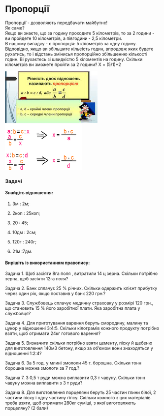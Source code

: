 # Пропорції
Пропорції - дозволяють передбачати майбутнє!  
Як саме?  
Якщо ви знаєте, що за годину проходите 5 кілометрів, то за 2 години - ви пройдете 10 кілометрів, а півгодини - 2,5 кілометри.  
В нашому випадку - є пропорція:
5 кілометрів за одну годину. Відповідно, якщо ви збільшите кільеість годин, впродовж яких будете рухатись, то і відстань змінисья пропорційно збільшенню кількості годин.
Ві рухаєтесь зі швидкістю 5 кіломентів на годину. Скільки кілометрів ви зможете пройти за 2 години?
X = (5/1)*2

<img src = "img/proportion01.jpg">
<img src = "img/proportion02.png">

### Задачі

#### Знайдіть відношення:
1. 3м : 2м; 

2. 2коп : 25коп; 

3. 20 : 45; 

4. 10дм : 2см; 

5. 120г : 240г;

6. 21м :7дм.

#### Вирішіть із використанням правопису:
Задача 1. Щоб засіяти 8га поля , витратили 14 ц зерна. Скільки потрібно зерна, щоб засіяти 12га поля?  
  
Задача 2. Банк сплачує 25 % річних. Скільки одержить клієнт прибутку через один рік, якщо поставив у банк 220 грн.?
 


Задача 3. Службовець сплачує медичну страховку у розмірі 120 грн., що становить 15 % його заробітної плати. Яка заробітна плата у службовця?


Задача 4. Для приготування варення беруть смородину, малину та цукор у відношенні 3:4:5. Скільки кілограмів кожного продукту потрібно взяти, щоб отримати 24кг готового варення?


Задача 5. Визначити скільки потрібно взяти цементу, піску й щебеню для виготовлення 140м3 бетону, якщо за об’ємом вони знаходяться у відношенні 1:2:4?


Задача 6. За 5 год. у млині змололи 45 т. борошна. Скільки тонн борошна можна змолоти за 7 год.?



Задача 7. З 0,5 т руди можна виплавити 0,3 т чавуну. Скільки тонн чавуну можна виплавити з 3 т руди?


Задача 8. Для виготовлення порцеляни беруть 25 частин глини білої, 2 частини піску і одну частину гіпсу. Скільки кожного з цих матеріалів треба взяти, щоб отримати 280кг суміші, з якої виготовляють порцеляну? (2 бали)
